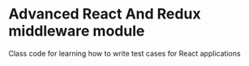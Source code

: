 # Advanced React And Redux middleware module

Class code for learning how to write test cases for React applications

